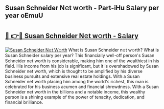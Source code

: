 ## Susan Schneider N𝚎t w𝚘rth - Part-iHu S𝚊lary per year oEmuU

# <h2><a href="http://gc3cl9y.nevu.top/?p=Susan+Schneider">🔗 👉🔴 Susan Schneider N𝚎t w𝚘rth - S𝚊lary</a></h2>

[![Susan Schneider N𝚎t W𝚘rth](https://i.imgur.com/Oavwk0R.jpeg)](http://gc3cl9y.nevu.top/?p=Susan+Schneider)
What is Susan Schneider n𝚎t w𝚘rth? What is Susan Schneider s𝚊lary per year?
This financially well-off person's Susan Schneider net worth is considerable, making him one of the wealthiest in his field. His income from his job is significant, but it is overshadowed by Susan Schneider net worth, which is thought to be amplified by his diverse business pursuits and extensive real estate holdings. With a Susan Schneider net worth placing him among the world's richest, this man is celebrated for his business acumen and financial shrewdness. With a Susan Schneider net worth in the billions and a notable income, this wealthy person is a shining example of the power of tenacity, dedication, and financial brilliance.
